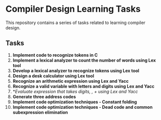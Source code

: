 # Compiler Design Learning Tasks

This repository contains a series of tasks related to learning compiler design.

## Tasks

1. **Implement code to recognize tokens in C**
2. **Implement a lexical analyzer to count the number of words using Lex tool**
3. **Develop a lexical analyzer to recognize tokens using Lex tool**
4. **Design a desk calculator using Lex tool**
5. **Recognize an arithmetic expression using Lex and Yacc**
6. **Recognize a valid variable with letters and digits using Lex and Yacc**
7. **Evaluate expression that takes digits, *, + using Lex and Yacc**
8. **Generate three address codes**
9. **Implement code optimization techniques - Constant folding**
10. **Implement code optimization techniques - Dead code and common subexpression elimination**

